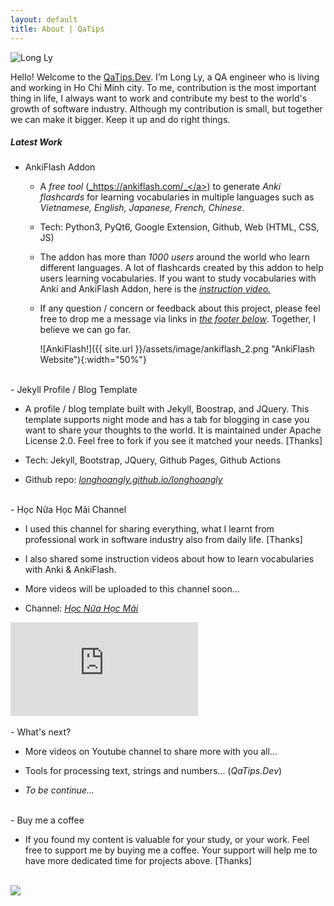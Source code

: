 ```yaml
---
layout: default
title: About | QaTips
---
```


<div class="row justify-content-center">
  <picture class="m-4" style="max-width:20%">
    <img src="{{site.url}}/assets/image/avatar_2.jpg" class="rounded-circle img-thumbnail shadow" alt="Long Ly">
  </picture>
</div>

Hello! Welcome to the <a href="{{site.url}}">QaTips.Dev</a>. I’m Long Ly, a QA engineer who is living and working in Ho
Chi Minh city. To me, contribution is the most important thing in life, I always want to work and contribute my best to
the world's growth of software industry. Although my contribution is small, but together we can make it bigger. Keep it
up and do right things.
<br>

##### Latest Work

- AnkiFlash Addon

  - A _free tool_ (<a href="https://ankiflash.com/" target="_blank">_https://ankiflash.com/_</a>) to generate _Anki
  flashcards_ for learning vocabularies in multiple languages such as _Vietnamese, English, Japanese, French, Chinese_.

  - Tech: Python3, PyQt6, Google Extension, Github, Web (HTML, CSS, JS)

  - The addon has more than _1000 users_ around the world who learn different languages. A lot of flashcards created by
  this addon to help users learning vocabularies. If you want to study vocabularies with Anki and AnkiFlash Addon, here is
  the
  <a href="https://youtu.be/U0Nreg8kQK0" target="_blank">_instruction video._</a>

  - If any question / concern or feedback about this project, please feel free to drop me a message via links in
  <a href="#footer">_the footer below_</a>. Together, I believe we can go far.

      ![AnkiFlash!]({{ site.url }}/assets/image/ankiflash_2.png "AnkiFlash Website"){:width="50%"}

<br>
- Jekyll Profile / Blog Template

  - A profile / blog template built with Jekyll, Boostrap, and JQuery. This template supports night
  mode and has a tab for blogging in case you want to share your thoughts to the world. It is maintained under Apache
  License 2.0. Feel free to fork if you see it matched your needs. [Thanks]

  - Tech: Jekyll, Bootstrap, JQuery, Github Pages, Github Actions

  - Github repo:
  <a href="https://github.com/longhoangly/longhoangly" target="_blank">_longhoangly.github.io/longhoangly_</a>

<br>
- Học Nữa Học Mãi Channel

  - I used this channel for sharing everything, what I learnt from professional work in software industry also from daily life.
  [Thanks]

  - I also shared some instruction videos about how to learn vocabularies with Anki & AnkiFlash.

  - More videos will be uploaded to this channel soon...

  - Channel: <a href="https://www.youtube.com/channel/UCeHm_2bEbq4EmZ9aaAgn7_w" target="_blank">_Học Nữa Học Mãi_</a>

  <div class="video-container">
    <iframe
      class="responsive-iframe"
      src="https://www.youtube.com/embed/fGeBk1vEdLY"
      title="YouTube video player"
      frameborder="0"
      allow="accelerometer; autoplay; clipboard-write; encrypted-media; gyroscope; picture-in-picture"
      allowfullscreen
    ></iframe>
  </div>

<br>
- What's next?

  - More videos on Youtube channel to share more with you all...

  - Tools for processing text, strings and numbers... (_QaTips.Dev_)

  - *To be continue...*

<br>
- Buy me a coffee

  - If you found my content is valuable for your study, or your work. Feel free to support me by buying me a coffee. Your
  support will help me to have more dedicated time for projects above. [Thanks]  
  
  <br>
  <a href="https://www.buymeacoffee.com/longhoangly" target="_blank">
    <img src="https://img.buymeacoffee.com/button-api/?text=Buy me a coffee&emoji=&slug=longhoangly&button_colour=FFDD00&font_colour=000000&font_family=Cookie&outline_colour=000000&coffee_colour=ffffff">
  </a>

<br>
